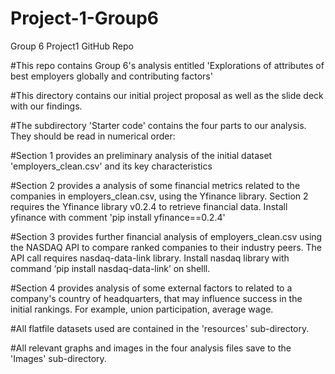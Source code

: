 # Project-1-Group6
Group 6 Project1 GitHub Repo

#This repo contains Group 6's analysis entitled 'Explorations of attributes of best employers globally and contributing factors'

#This directory contains our initial project proposal as well as the slide deck with our findings.

#The subdirectory 'Starter code' contains the four parts to our analysis. They should be read in numerical order:

 #Section 1 provides an preliminary analysis of the initial dataset 'employers_clean.csv' and its key characteristics
 
 #Section 2 provides a analysis of some financial metrics related to the companies in employers_clean.csv, using the Yfinance library. Section 2 requires the Yfinance library v0.2.4 to retrieve financial data. Install yfinance with comment 'pip install yfinance==0.2.4'
 
 #Section 3 provides further financial analysis of employers_clean.csv using the NASDAQ API to compare ranked companies to their industry peers. The API call requires nasdaq-data-link library. Install nasdaq library with command ‘pip install nasdaq-data-link’ on shelll. 
 
 #Section 4 provides analysis of some external factors to related to a company's country of headquarters, that may influence success in the initial rankings. For example, union participation, average wage.
 
 #All flatfile datasets used are contained in the 'resources' sub-directory.
 
 #All relevant graphs and images in the four analysis files save to the 'Images' sub-directory.
 
